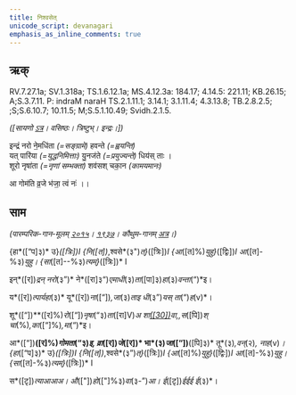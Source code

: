 ```yaml
---
title: निश्वसेत्  
unicode_script: devanagari  
emphasis_as_inline_comments: true
---   
```


## ऋक्

RV.7.27.1a; SV.1.318a; TS.1.6.12.1a; MS.4.12.3a: 184.17; 4.14.5: 221.11; KB.26.15; A;S.3.7.11. P: indraM naraH TS.2.1.11.1; 3.14.1; 3.1.11.4; 4.3.13.8; TB.2.8.2.5; ;S;S.6.10.7; 10.11.5; M;S.5.1.10.49; Svidh.2.1.5.

*([सायणो [ऽत्र](https://www.google.com/url?q=https://archive.org/stream/RgVedaWithSayanasCommentaryPart3/rv_sayanabhasya_part3%23page/n423/mode/1up&sa=D&ust=1542425956264000)। वसिष्ठः। त्रिष्टुभ्। इन्द्रः।])*

इन्द्रं नरो ने॒मधि॑ता *(=सङ्ग्रामे)* हवन्ते *(=ह्वयन्ति)*  
यत् पारि॑या *(=युद्धनिमित्ताः)* यु॒नज॑ते *(=प्रयुज्यन्ते)* धिय॑स् ताः ।  
शूरो नृषा॑ता *(=नृणां सम्भक्ता)* शव॑सश् चका॒न *(कामयमानः)*

आ गोम॑ति व्र॒जे भ॑जा॒ त्वं नः॑ ।।

## साम

*(पारम्परिक-गान-मूलम् [२०१५](https://www.google.com/url?q=https://sanskritdocuments.org/sites/pssramanujaswamy/VIVAAHA%2520UPANAYANA%2520SAAMAANI.pdf&sa=D&ust=1542425956265000)। [१९३७](https://www.google.com/url?q=https://archive.org/stream/sAmaveda-jaiminIya-paravastu-paramparA-docs/sAmaveda-paravastu-1937%23page/n8/mode/1up&sa=D&ust=1542425956265000)। कौथुम-गानम् [अत्र](https://www.google.com/url?q=https://archive.org/details/SamaVedaSanhitaWithSayanabhashyaVolume2SatyavrataSamasrami1876bis_201804/page/n453&sa=D&ust=1542425956265000)।)*

{हा*([“प]३)* उ}*([त्रिः])*I {नि*([त])*,श्वसे*(३")*त्}*([त्रिः])*I {आ*([त]%)*युहु}*([द्विः])*I आ*([त]-%३)*युहु। {सा*([त]--%३)*त्यम्}*([त्रिः])* I

इन्*([र])*द्रन् नरो*(३”)* ने*([रा]३“)*एमाधी*(३)*ता*([पा]३)*हा*(३)*वन्ता*(“)*इ।

य*([र])*त्पार्यहा*(३)* यू*([र])*ना*([“])*,जा*(३)*ताइ धी*(३”)*यस् ता*(“)*ह*(v)*।

शू*([“])**([र]%)*रो*([“])*नृषा*(“३)*ता*([रा]V)*अ शा[*([30])*](#ftnt30)वा,,स*([पि])*श् चा*(%)*,का*([“]%)*,मा*(“)*इ।

आ*([“])**([र]%)*गोमता*(“३)*इ,  व्रा*([र])*जे*([र])* भा*(३)*जा*([“])**([पि]३)* तू*(३)*,वन्*(२)*, नाह*(v)*।  
{हा*([“प]३)* उ}*([त्रिः])*I {नि*([त])*,श्वसे*(३”)*त्}*([त्रिः])*I {आ*([त]%)*युहु}*([द्विः])*I आ*([त]-%३)*युहु। {सा*([त]-%३)*त्यम्}*([त्रिः])* I

स*([टृ])*त्याआआअ। औ*(["])*हो*(["]%३)*वा*(३-”)*आ। ई*([टृ])*ईईई ई*(३)*।